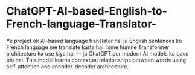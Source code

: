 # ChatGPT-AI-based-English-to-French-language-Translator-
Ye project ek AI-based language translator hai jo English sentences ko French language me translate karta hai. Isme humne Transformer architecture ka use kiya hai — jo ChatGPT aur modern AI models ka base bhi hai.  This model learns contextual relationships between words using self-attention and encoder-decoder architecture.
